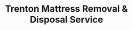 ---
layout: location.njk
title: Trenton Mattress Removal & Disposal Service
description: Professional mattress removal in Trenton, New Jersey. Next-day pickup  Licensed, insured, and eco-friendly. Serving 18 neighborhoods.
permalink: /mattress-removal/new-jersey/trenton/
city: Trenton
state: New Jersey
stateSlug: new-jersey
tier: 2
coordinates: 
  lat: 40.2206
  lng: -74.7564
pricing:
  startingPrice: 125
  single: 125
  queen: 155
  king: 180
  boxSpring: 30
pageContent:
  heroDescription: "Professional mattress removal in New Jersey's capital city. Next-day pickup  Over 13 years of experience serving Trenton with eco-friendly recycling and easy online booking available 24/7."
  aboutService: "As New Jersey's capital city, Trenton presents unique challenges for mattress disposal that require both local expertise and understanding of government district logistics. Our experienced team, backed by over 13 years of professional service nationwide, has developed specialized approaches for navigating the diverse urban landscape of New Jersey's seat of government. From historic Victorian homes in the Mill Hill district to modern government housing complexes near the State House, we understand the architectural diversity and regulatory complexity that defines Trenton's residential areas. Our service extends far beyond basic removal - we provide comprehensive solutions that include coordination with state government facilities, navigation of downtown parking restrictions during legislative sessions, and full compliance with both Mercer County waste regulations and New Jersey state environmental requirements. The capital city's unique blend of government workers, long-term residents, and transient populations creates distinct scheduling needs that our flexible service model addresses effectively. As part of our nationwide network that has successfully recycled over 1 million mattresses across the United States, we bring proven systems and processes to every Trenton pickup, ensuring that residents of New Jersey's capital receive the same exceptional service quality that has made us a trusted partner in communities nationwide."
  serviceAreasIntro: "We provide comprehensive mattress pickup services throughout the greater Trenton area, covering all major neighborhoods from the historic districts to modern developments:"
  regulationsCompliance: "Our professional service transforms Trenton's complex capital city regulatory maze into a simple, worry-free experience that exceeds all compliance standards while protecting you from potentially severe legal and financial consequences. We automatically handle every regulatory requirement: certified biodegradable plastic wrapping that exceeds City of Trenton specifications, eliminating your risk of $750 enhanced municipal fines; state-issued waste hauler licenses ensuring full Mercer County compliance with automated documentation and quarterly state agency reporting; certified hazardous material processing partnerships guaranteeing proper fire retardant handling with complete chain-of-custody documentation; and established government facility relationships enabling us to navigate pre-approval processes, security clearances, and enhanced protocols that cause other services to refuse capital city pickups entirely. Our comprehensive insurance and bonding protect you from catastrophic $15,000+ penalties for illegal dumping while providing complete documentation for government housing requirements."
  environmentalImpact: "Every mattress we collect in Trenton, New Jersey's environmental policy center, contributes directly to our nationwide environmental mission that has successfully recycled over 1 million mattresses across the United States, preventing thousands of tons of waste from entering landfills while supporting the state's ambitious sustainability goals developed right here in the capital. Our comprehensive eco-friendly mattress recycling practices align perfectly with New Jersey's progressive environmental initiatives, involving partnerships with certified facilities throughout the greater Trenton area that specialize in complete material recovery and environmental sustainability. The recycling process begins immediately upon collection, with each mattress carefully disassembled to recover valuable materials through state-of-the-art processing: high-grade steel springs are extracted and transported to regional metal recycling plants where they're transformed into new steel products supporting New Jersey's manufacturing sector; polyurethane foam is cleaned, shredded, and repurposed for carpet padding, furniture cushioning, and construction insulation used throughout the mid-Atlantic region; cotton and fabric materials are sorted and recycled for industrial applications including automotive padding and construction materials that support local economic development. This systematic approach to material recovery ensures that up to 90% of each mattress is diverted from Mercer County landfills, directly supporting New Jersey's zero waste initiatives while contributing to the circular economy principles that the state champions as a national model. Our environmental commitment extends beyond recycling to include carbon-neutral transportation practices, minimal packaging waste, and active partnerships with local environmental organizations and state agencies to promote sustainable waste management practices throughout the capital region and serve as a model for statewide implementation."
  howItWorksScheduling: "Next-day service slots are readily available throughout Trenton with our streamlined online booking system that's accessible 24/7 from any device, designed to accommodate the busy schedules of government employees, legislators, and capital city residents. Simply select your preferred pickup time, and we'll instantly confirm your appointment with automated text message updates and specialized coordination for government district access requirements."
  howItWorksService: "Our professionally licensed and fully insured team arrives promptly at your scheduled time, equipped with specialized tools and protective equipment to safely remove your mattress from any location, including government housing complexes and historic properties throughout the capital city. We handle all required preparation steps, navigate Trenton's unique challenges including legislative session traffic, downtown parking restrictions, and security protocols for government facilities, while coordinating with property management to ensure minimal disruption to neighbors and compliance with enhanced capital city standards."
  howItWorksDisposal: "Your mattress immediately enters our comprehensive eco-friendly recycling network, where it's transported to certified New Jersey facilities for complete material recovery and environmental compliance, contributing to our nationwide achievement of recycling over 1 million mattresses while supporting the state's sustainability goals developed and administered right here in Trenton."
  sidebarStats:
    mattressesRemoved: "2,134"
neighborhoods: [
  {
    "name": "Downtown Trenton",
    "zipCodes": [
      "08608", "08609"
    ]
  },
  {
    "name": "State House District",
    "zipCodes": [
      "08625"
    ]
  },
  {
    "name": "Mill Hill",
    "zipCodes": [
      "08611"
    ]
  },
  {
    "name": "Chambersburg",
    "zipCodes": [
      "08620"
    ]
  },
  {
    "name": "East Trenton",
    "zipCodes": [
      "08609", "08610"
    ]
  },
  {
    "name": "West Ward",
    "zipCodes": [
      "08618"
    ]
  },
  {
    "name": "North Ward",
    "zipCodes": [
      "08608"
    ]
  },
  {
    "name": "South Ward",
    "zipCodes": [
      "08611"
    ]
  },
  {
    "name": "Cadwalader Heights",
    "zipCodes": [
      "08610"
    ]
  },
  {
    "name": "Riverside",
    "zipCodes": [
      "08618"
    ]
  },
  {
    "name": "Island Neighborhood",
    "zipCodes": [
      "08611"
    ]
  },
  {
    "name": "Hiltonia",
    "zipCodes": [
      "08610"
    ]
  },
  {
    "name": "Prospect Village",
    "zipCodes": [
      "08618"
    ]
  },
  {
    "name": "Wilbur",
    "zipCodes": [
      "08611"
    ]
  },
  {
    "name": "Villa Park",
    "zipCodes": [
      "08629"
    ]
  },
  {
    "name": "Stuyvesant",
    "zipCodes": [
      "08618"
    ]
  },
  {
    "name": "Nottingham",
    "zipCodes": [
      "08619"
    ]
  },
  {
    "name": "Robbins",
    "zipCodes": [
      "08610"
    ]
  }
]
zipCodes: [
  "08608",
  "08609",
  "08610",
  "08611",
  "08618",
  "08619",
  "08620",
  "08625",
  "08629"
]
recyclingPartners: [
  "New Jersey Department of Environmental Protection",
  "Mercer County Recycling Program",
  "Capital Region Waste Management",
  "Trenton Environmental Services"
]
localRegulations: "As New Jersey's capital city, Trenton operates under the state's most stringent mattress disposal regulatory framework, combining multiple oversight layers that create significant challenges for independent disposal attempts. The City of Trenton enforces premium environmental leadership standards with $750 fines for violations - triple typical municipal penalties - while requiring certified biodegradable plastic wrapping and prohibiting regular trash disposal. Mercer County mandates exclusive use of state-licensed haulers with comprehensive environmental tracking, quarterly state agency reporting, and transport only to county-approved facilities. New Jersey state regulations, administered directly from Trenton offices, classify fire retardant mattresses as hazardous materials requiring specialized transport protocols, certified personnel, and equipped processing facilities. The capital's government district adds unique complications: state housing demands pre-approval and security clearances for service providers, municipal transfer stations require government identification with advance appointments, private facilities often refuse materials due to enhanced environmental oversight, and illegal dumping penalties reach $15,000 plus cleanup costs due to Trenton's high-profile environmental leadership role in state policy development."
nearbyCities: [
  {
    "name": "Princeton",
    "slug": "princeton",
    "distance": 12,
    "isSuburb": false
  },
  {
    "name": "Camden",
    "slug": "camden",
    "distance": 35,
    "isSuburb": false
  },
  {
    "name": "Newark",
    "slug": "newark",
    "distance": 45,
    "isSuburb": false
  },
  {
    "name": "Jersey City",
    "slug": "jersey-city",
    "distance": 50,
    "isSuburb": false
  }
]
reviews:
  count: 94
  featured: [
  {
    "text": "State employee here, needed my old mattress gone before my lease renewal and these folks were amazing! They navigated all the building requirements for government housing without any issues, showed up exactly on time despite downtown traffic during session, and handled everything professionally. The whole process took less than 20 minutes and they even provided the documentation I needed for my housing office. Couldn't have asked for better service.",
    "author": "Sarah L.",
    "neighborhood": "State House District"
  },
  {
    "text": "Perfect. Quick pickup, fair price, done.",
    "author": "Mike D.",
    "neighborhood": "Mill Hill"
  },
  {
    "text": "I'll be completely honest, I was skeptical about hiring any service in Trenton after some bad experiences with other companies who couldn't handle the parking situation or didn't understand how to work around legislative schedules. But this team proved me wrong from day one. They called ahead to confirm timing, arrived early to secure parking before the afternoon rush, and completed the removal from my third floor apartment with zero drama. What impressed me most was their knowledge of the area, they knew exactly which streets to avoid during session times and had all the proper credentials for working in government districts. The price was competitive, the service was flawless, and they even followed up to make sure I was satisfied. This is exactly the kind of professional operation that Trenton needs more of.",
    "author": "David R.",
    "neighborhood": "Downtown Trenton"
  }
]
faqs: [
  {
    "question": "What's included in the $125 base price for Trenton pickup?",
    "answer": "Complete removal service including navigation of government district protocols, loading, transportation, and eco-friendly recycling. No hidden fees for government housing complexes or enhanced security requirements."
  },
  {
    "question": "Can you handle pickup from government housing or state facilities?",
    "answer": "Yes, we specialize in Trenton's unique government district requirements. Our team has proper credentials and experience with state housing protocols, security clearances, and enhanced documentation requirements."
  },
  {
    "question": "How do you handle downtown parking during legislative sessions?",
    "answer": "Our team plans routes carefully around legislative schedules and secures appropriate parking permits when needed. We coordinate timing to avoid peak government traffic and ensure efficient service delivery."
  },
  {
    "question": "Do you service all Trenton neighborhoods including government districts?",
    "answer": "We provide pickup throughout all Trenton areas including State House District, Mill Hill, Downtown, and all residential neighborhoods. Same professional service and pricing citywide."
  },
  {
    "question": "How quickly can you schedule pickup in the capital city?",
    "answer": "Most Trenton pickups can be scheduled for next-day service. We accommodate government employee schedules and can often provide same-day service with advance notice."
  },
  {
    "question": "What happens to mattresses after pickup in Trenton?",
    "answer": "All items go to certified New Jersey recycling facilities where materials are processed according to state environmental standards developed here in the capital. Complete documentation provided for government housing requirements."
  },
  {
    "question": "Are there additional costs for government district access or parking?",
    "answer": "No extra charges for government district protocols, security requirements, or downtown parking challenges. Our quoted price includes complete service regardless of location complexity."
  },
  {
    "question": "Do you provide service documentation for government housing?",
    "answer": "Yes, we provide complete documentation including disposal certificates, environmental compliance records, and any other paperwork required by state housing offices or government facility management."
  }
]
schema: |
  {
    "@context": "https://schema.org",
    "@type": "LocalBusiness",
    "name": "A Bedder World Trenton",
    "description": "Professional mattress removal and recycling service in Trenton, New Jersey",
    "url": "https://abedderworld.com/mattress-removal/new-jersey/trenton/",
    "telephone": "720-263-6094",
    "address": {
      "@type": "PostalAddress",
      "addressLocality": "Trenton",
      "addressRegion": "New Jersey",
      "addressCountry": "US"
    },
    "geo": {
      "@type": "GeoCoordinates",
      "latitude": "40.2206",
      "longitude": "-74.7564"
    },
    "areaServed": {
      "@type": "City",
      "name": "Trenton"
    },
    "priceRange": "$125-$180",
    "aggregateRating": {
      "@type": "AggregateRating",
      "ratingValue": "4.9",
      "reviewCount": "94"
    }
  }
---